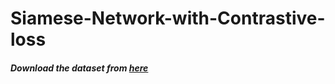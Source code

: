 # Siamese-Network-with-Contrastive-loss
##### Download the dataset from [here](https://drive.google.com/file/d/1m-xyDpLHhd01vgZft0TAP2NMxB6rLL0d/view?usp=sharing])
